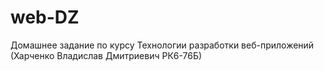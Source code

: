 # web-DZ
 Домашнее задание по курсу Технологии разработки веб-приложений (Харченко Владислав Дмитриевич РК6-76Б)
